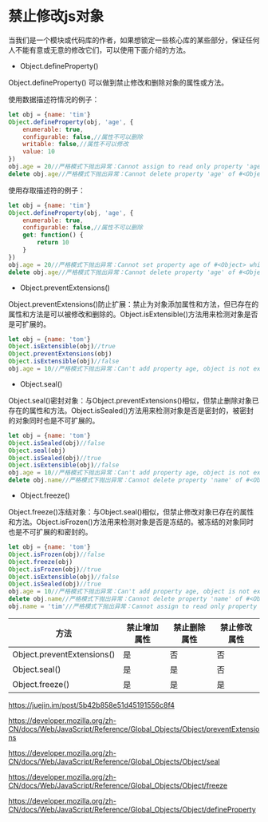 # 禁止修改js对象

当我们是一个模块或代码库的作者，如果想锁定一些核心库的某些部分，保证任何人不能有意或无意的修改它们，可以使用下面介绍的方法。

- Object.defineProperty()

Object.defineProperty() 可以做到禁止修改和删除对象的属性或方法。

使用数据描述符情况的例子：
```js
let obj = {name: 'tim'}
Object.defineProperty(obj, 'age', {
    enumerable: true,
    configurable: false,//属性不可以删除
    writable: false,//属性不可以修改
    value: 10
})
obj.age = 20//严格模式下抛出异常：Cannot assign to read only property 'age' of object '#<Object>'
delete obj.age//严格模式下抛出异常：Cannot delete property 'age' of #<Object>
```
使用存取描述符的例子：
```js
let obj = {name: 'tim'}
Object.defineProperty(obj, 'age', {
    enumerable: true,
    configurable: false,//属性不可以删除
    get: function() {
        return 10
    }
})
obj.age = 20//严格模式下抛出异常：Cannot set property age of #<Object> which has only a getter
delete obj.age//严格模式下抛出异常：Cannot delete property 'age' of #<Object>
```

- Object.preventExtensions()

Object.preventExtensions()防止扩展：禁止为对象添加属性和方法，但已存在的属性和方法是可以被修改和删除的。Object.isExtensible()方法用来检测对象是否是可扩展的。
```js
let obj = {name: 'tom'}
Object.isExtensible(obj)//true
Object.preventExtensions(obj)
Object.isExtensible(obj)//false
obj.age = 10//严格模式下抛出异常：Can't add property age, object is not extensible
```

- Object.seal()

Object.seal()密封对象：与Object.preventExtensions()相似，但禁止删除对象已存在的属性和方法。Object.isSealed()方法用来检测对象是否是密封的，被密封的对象同时也是不可扩展的。
```js
let obj = {name: 'tom'}
Object.isSealed(obj)//false
Object.seal(obj)
Object.isSealed(obj)//true
Object.isExtensible(obj)//false
obj.age = 10//严格模式下抛出异常：Can't add property age, object is not extensible
delete obj.name//严格模式下抛出异常：Cannot delete property 'name' of #<Object>
```

- Object.freeze()

Object.freeze()冻结对象：与Object.seal()相似，但禁止修改对象已存在的属性和方法。Object.isFrozen()方法用来检测对象是否是冻结的。被冻结的对象同时也是不可扩展的和密封的。
```js
let obj = {name: 'tom'}
Object.isFrozen(obj)//false
Object.freeze(obj)
Object.isFrozen(obj)//true
Object.isExtensible(obj)//false
Object.isSealed(obj)//true
obj.age = 10//严格模式下抛出异常：Can't add property age, object is not extensible
delete obj.name//严格模式下抛出异常：Cannot delete property 'name' of #<Object>
obj.name = 'tim'//严格模式下抛出异常：Cannot assign to read only property 'name' of object '#<Object>'
```

|方法|禁止增加属性|禁止删除属性|禁止修改属性|
|---|---|---|---|
|Object.preventExtensions()|是|否|否|
|Object.seal()|是|是|否|
|Object.freeze()|是|是|是|


https://juejin.im/post/5b42b858e51d45191556c8f4

https://developer.mozilla.org/zh-CN/docs/Web/JavaScript/Reference/Global_Objects/Object/preventExtensions

https://developer.mozilla.org/zh-CN/docs/Web/JavaScript/Reference/Global_Objects/Object/seal

https://developer.mozilla.org/zh-CN/docs/Web/JavaScript/Reference/Global_Objects/Object/freeze

https://developer.mozilla.org/zh-CN/docs/Web/JavaScript/Reference/Global_Objects/Object/defineProperty